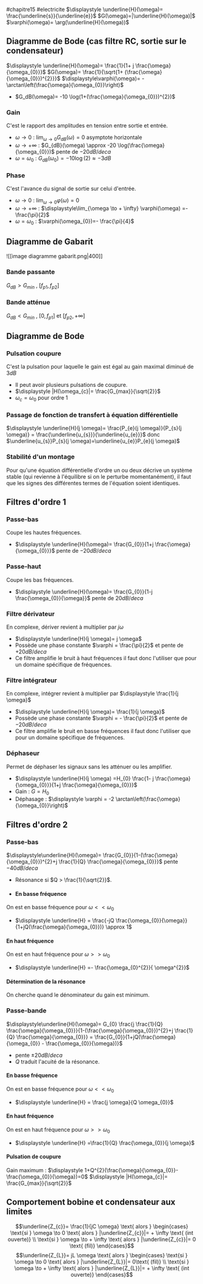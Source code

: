 #chapitre15 #electricite 
$\displaystyle \underline{H}(\omega)= \frac{\underline{s}}{\underline{e}}$            $G(\omega)=|\underline{H}(\omega)|$         $\varphi(\omega)= \arg(\underline{H}(\omega))$  
## Diagramme de Bode (cas filtre RC, sortie sur le condensateur) 
$\displaystyle \underline{H}(\omega)= \frac{1}{1+ j \frac{\omega}{\omega_{0}}}$     $G(\omega)= \frac{1}{\sqrt{1+ (\frac{\omega}{\omega_{0}})^{2}}}$      $\displaystyle\varphi(\omega)= -\arctan\left(\frac{\omega}{\omega_{0}}\right)$   
- $G_dB(\omega)= -10 \log(1+(\frac{\omega}{\omega_{0}})^{2})$ 
### Gain 
C'est le rapport des amplitudes en tension entre sortie et entrée.
- $\omega \to 0$ : $\displaystyle\lim_{\omega \to 0} G_{dB}(\omega)=0$  asymptote horizontale
- $\omega \to + \infty$ : $G_{dB}(\omega) \approx -20 \log(\frac{\omega}{\omega_{0}})$ pente de $-20 dB/deca$
- $\omega = \omega_{0}$ : $G_{dB}(\omega_{0})=-10\log(2) \approx -3dB$ 
### Phase
C'est l'avance du signal de sortie sur celui d'entrée. 
- $\omega \to 0$ : $\displaystyle\lim_{\omega \to 0} \varphi(\omega) =0$  
- $\omega \to + \infty$ : $\displaystyle\lim_{\omega \to + \infty} \varphi(\omega) =- \frac{\pi}{2}$   
- $\omega = \omega_{0}$ : $\varphi(\omega_{0})=- \frac{\pi}{4}$ 

## Diagramme de Gabarit
![[image diagramme gabarit.png|400]]
### Bande passante
$G_{dB}>G_{min}$  ,   $[f_{p1}, f_{p2}]$ 
### Bande atténue
$G_{dB}<G_{min}$  ,   $[0, f_{p1}]$ et $[f_{p2}, + \infty]$ 

## Diagramme de Bode 
### Pulsation coupure 
C'est la pulsation pour laquelle le gain est égal au gain maximal diminué de $3dB$ 
- Il peut avoir plusieurs pulsations de coupure.
- $\displaystyle |H(\omega_{c}|= \frac{G_{max}}{\sqrt{2}}$           
- $\omega_{c}=\omega_{0}$  pour ordre 1
### Passage de fonction de transfert à équation différentielle 
$\displaystyle \underline{H}(j \omega)= \frac{P_{e}(j \omega)}{P_{s}(j \omega)} = \frac{\underline{u_{s}}}{\underline{u_{e}}}$
donc $\underline{u_{s}}P_{s}(j \omega)=\underline{u_{e}}P_{e}(j \omega)$
### Stabilité d'un montage 
Pour qu'une équation différentielle d'ordre un ou deux décrive un système stable (qui revienne à l'équilibre si on le perturbe momentanément), il faut que les signes des différentes termes de l'équation soient identiques.  

## Filtres d'ordre 1
### Passe-bas
Coupe les hautes fréquences.
- $\displaystyle \underline{H}(\omega)= \frac{G_{0}}{1+j \frac{\omega}{\omega_{0}}}$  pente de $-20 dB/deca$ 
### Passe-haut
Coupe les bas fréquences.
- $\displaystyle \underline{H}(\omega)= \frac{G_{0}}{1-j \frac{\omega_{0}}{\omega}}$  pente de $20 dB/deca$ 
### Filtre  dérivateur 
En complexe, dériver revient à multiplier par $j \omega$ 
- $\displaystyle \underline{H}(j \omega)= j \omega$ 
- Possède une phase constante $\varphi = \frac{\pi}{2}$ et pente de $+20 dB / deca$ 
- Ce filtre amplifie le bruit à haut fréquences il faut donc l'utiliser que pour un domaine spécifique de fréquences.
### Filtre intégrateur
En complexe, intégrer revient à multiplier par $\displaystyle \frac{1}{j \omega}$ 
- $\displaystyle \underline{H}(j \omega)= \frac{1}{j \omega}$
- Possède une phase constante $\varphi = - \frac{\pi}{2}$ et pente de $-20 dB / deca$
- Ce filtre amplifie le bruit en basse fréquences il faut donc l'utiliser que pour un domaine spécifique de fréquences.
### Déphaseur 
Permet de déphaser les signaux sans les atténuer ou les amplifier.
- $\displaystyle \underline{H}(j \omega) =H_{0} \frac{1- j \frac{\omega}{\omega_{0}}}{1+j \frac{\omega}{\omega_{0}}}$
- Gain : $G=H_{0}$ 
- Déphasage : $\displaystyle \varphi = -2 \arctan\left(\frac{\omega}{\omega_{0}}\right)$  
## Filtres d'ordre 2
### Passe-bas
$\displaystyle\underline{H}(\omega)= \frac{G_{0}}{1-(\frac{\omega}{\omega_{0}})^{2}+j \frac{1}{Q} \frac{\omega}{\omega_{0}}}$   pente $-40 dB / deca$ 
- Résonance si $Q > \frac{1}{\sqrt{2}}$. 
- #### En basse fréquence
On est en basse fréquence pour $\omega << \omega_{0}$
- $\displaystyle \underline{H} = \frac{-jQ \frac{\omega_{0}}{\omega}}{1+jQ(\frac{\omega}{\omega_{0}})} \approx 1$ 
#### En haut fréquence
On est en haut fréquence pour $\omega >> \omega_{0}$
- $\displaystyle \underline{H} =- \frac{\omega_{0}^{2}}{ \omega^{2}}$ 
#### Détermination de la résonance 
On cherche quand le dénominateur du gain est minimum.
### Passe-bande
$\displaystyle\underline{H}(\omega)= G_{0} \frac{j \frac{1}{Q} \frac{\omega}{\omega_{0}}}{1-(\frac{\omega}{\omega_{0}})^{2}+j \frac{1}{Q} \frac{\omega}{\omega_{0}}} = \frac{G_{0}}{1+jQ(\frac{\omega}{\omega_{0}} - \frac{\omega_{0}}{\omega})}$    
- pente $\pm 20 dB / deca$ 
- $Q$  traduit l'acuité de la résonance.
#### En basse fréquence
On est en basse fréquence pour $\omega << \omega_{0}$
- $\displaystyle \underline{H} = \frac{j \omega}{Q \omega_{0}}$
#### En haut fréquence
On est en haut fréquence pour $\omega >> \omega_{0}$
- $\displaystyle \underline{H} =\frac{1}{Q} \frac{\omega_{0}}{j \omega}$ 
#### Pulsation de coupure 
Gain maximum :   $\displaystyle 1+Q^{2}(\frac{\omega}{\omega_{0}}- \frac{\omega_{0}}{\omega})=0$ 
$\displaystyle |H(\omega_{c}|= \frac{G_{max}}{\sqrt{2}}$
## Comportement bobine et condensateur aux limites
$$\underline{Z_{c}}= \frac{1}{jC \omega} \text{  alors  } \begin{cases} \text{si  } \omega \to 0 \text{  alors  } |\underline{Z_{c}}|= + \infty \text{  (int ouverte)} \\ \text{si  } \omega \to + \infty \text{  alors  } |\underline{Z_{c}}|= 0 \text{  (fil)} \end{cases}$$
$$\underline{Z_{L}}= jL \omega \text{  alors  } \begin{cases} \text{si  } \omega \to 0 \text{  alors  } |\underline{Z_{L}}|= 0\text{  (fil)} \\ \text{si  } \omega \to + \infty \text{  alors  } |\underline{Z_{L}}|= + \infty \text{  (int ouverte)} \end{cases}$$



